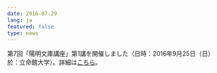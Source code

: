 ```yaml
---
date: 2016-07-29
lang: ja
featured: false
type: news
---
```

第7回「陽明文庫講座」第1講を開催しました（日時：2016年9月25日（日） 於：立命館大学）。詳細は<a href="/news/2016/event_2016yomei.pdf" target="_blank">こちら</a>。
